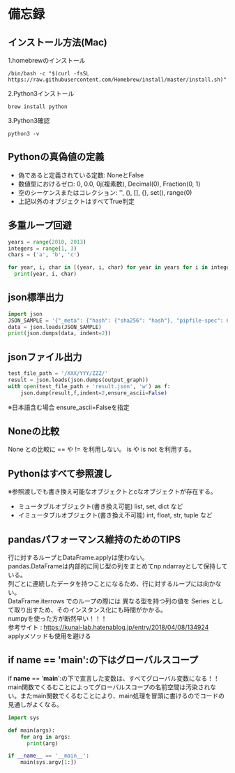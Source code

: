 # 備忘録

## インストール方法(Mac)
1.homebrewのインストール
```
/bin/bash -c "$(curl -fsSL https://raw.githubusercontent.com/Homebrew/install/master/install.sh)"
```
2.Python3インストール
```
brew install python
```
3.Python3確認
```
python3 -v
```

## Pythonの真偽値の定義
* 偽であると定義されている定数: NoneとFalse
* 数値型におけるゼロ: 0, 0.0, 0j(複素数), Decimal(0), Fraction(0, 1)
* 空のシーケンスまたはコレクション: '', (), [], {}, set(), range(0)
* 上記以外のオブジェクトはすべてTrue判定

## 多重ループ回避
```python
years = range(2010, 2013)
integers = range(1, 3)
chars = ('a', 'b', 'c')

for year, i, char in [(year, i, char) for year in years for i in integers for char in chars]:
  print(year, i, char)
```

## json標準出力
```python
import json
JSON_SAMPLE = '{"_meta": {"hash": {"sha256": "hash"}, "pipfile-spec": 6, "requires": {"python_version": "3.6"}, "sources": [{"name": "pypi", "url": "https://pypi.python.org/simple", "verify_ssl": true } ] } }'
data = json.loads(JSON_SAMPLE)
print(json.dumps(data, indent=2))
```

## jsonファイル出力
```python
test_file_path = '/XXX/YYY/ZZZ/'
result = json.loads(json.dumps(output_graph))
with open(test_file_path + 'result.json', 'w') as f:
    json.dump(result,f,indent=2,ensure_ascii=False)
```
※日本語含む場合 ensure_ascii=Falseを指定

## Noneの比較
None との比較に == や != を利用しない。 is や is not を利用する。

## Pythonはすべて参照渡し
※参照渡しでも書き換え可能なオブジェクトとcなオブジェクトが存在する。
* ミュータブルオブジェクト(書き換え可能)
list, set, dict など
* イミュータブルオブジェクト(書き換え不可能)
int, float, str, tuple など


## pandasパフォーマンス維持のためのTIPS
行に対するループとDataFrame.applyは使わない。  
pandas.DataFrameは内部的に同じ型の列をまとめてnp.ndarrayとして保持している。  
列ごとに連続したデータを持つことになるため、行に対するループには向かない。  
DataFrame.iterrows でのループの際には 異なる型を持つ列の値を Series として取り出すため、そのインスタンス化にも時間がかかる。  
numpyを使った方が断然早い！！！  
参考サイト : https://kunai-lab.hatenablog.jp/entry/2018/04/08/134924  
applyメソッドも使用を避ける

## if __name__ == '__main__':の下はグローバルスコープ
if __name__ == '__main__':の下で宣言した変数は、すべてグローバル変数になる！！  
main関数でくるむことによってグローバルスコープの名前空間は汚染されない。またmain関数でくるむことにより、main処理を冒頭に書けるのでコードの見通しがよくなる。
```Python
import sys

def main(args):
    for arg in args:
      print(arg)

if __name__ == '__main__':
    main(sys.argv[1:])
```